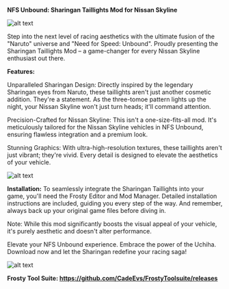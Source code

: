 **NFS Unbound: Sharingan Taillights Mod for Nissan Skyline**

![alt text](https://i.imgur.com/p6Ogr21.jpg )

Step into the next level of racing aesthetics with the ultimate fusion of the "Naruto" universe and "Need for Speed: Unbound". Proudly presenting the Sharingan Taillights Mod – a game-changer for every Nissan Skyline enthusiast out there.

**Features:**

Unparalleled Sharingan Design: Directly inspired by the legendary Sharingan eyes from Naruto, these taillights aren't just another cosmetic addition. They're a statement. As the three-tomoe pattern lights up the night, your Nissan Skyline won't just turn heads; it'll command attention.

Precision-Crafted for Nissan Skyline: This isn't a one-size-fits-all mod. It's meticulously tailored for the Nissan Skyline vehicles in NFS Unbound, ensuring flawless integration and a premium look.

Stunning Graphics: With ultra-high-resolution textures, these taillights aren't just vibrant; they're vivid. Every detail is designed to elevate the aesthetics of your vehicle.

![alt text](https://i.imgur.com/AwZ8mlc.jpg)

**Installation:**
To seamlessly integrate the Sharingan Taillights into your game, you'll need the Frosty Editor and Mod Manager. Detailed installation instructions are included, guiding you every step of the way. And remember, always back up your original game files before diving in.

Note: While this mod significantly boosts the visual appeal of your vehicle, it's purely aesthetic and doesn't alter performance.

Elevate your NFS Unbound experience. Embrace the power of the Uchiha. Download now and let the Sharingan redefine your racing saga!

![alt text](https://i.imgur.com/Ckaw4rg.jpg)


**Frosty Tool Suite: https://github.com/CadeEvs/FrostyToolsuite/releases**



